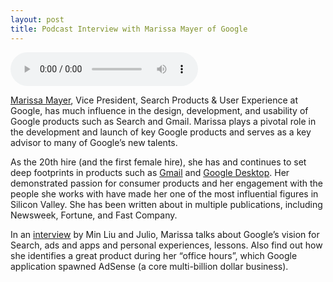 ```yaml
---
layout: post
title: Podcast Interview with Marissa Mayer of Google
---
```


<audio src="https://cdn.oinam.com/audio/marissa-mayer-interview.mp3" controls></audio>

[Marissa Mayer](https://en.wikipedia.org/wiki/Marissa_Mayer), Vice President, Search Products & User Experience at Google, has much influence in the design, development, and usability of Google products such as Search and Gmail. Marissa plays a pivotal role in the development and launch of key Google products and serves as a key advisor to many of Google’s new talents.

As the 20th hire (and the first female hire), she has and continues to set deep footprints in products such as <a href="http://www.gmail.com/">Gmail</a> and <a href="http://desktop.google.com/">Google Desktop</a>. Her demonstrated passion for consumer products and her engagement with the people she works with have made her one of the most influential figures in Silicon Valley. She has been written about in multiple publications, including Newsweek, Fortune, and Fast Company.

In an <a href="http://iinnovate.blogspot.com/2007/08/marissa-mayer-vp-of-search-products-and.html">interview</a> by Min Liu and Julio, Marissa talks about Google’s vision for Search, ads and apps and personal experiences, lessons. Also find out how she identifies a great product during her “office hours”, which Google application spawned AdSense (a core multi-billion dollar business).
